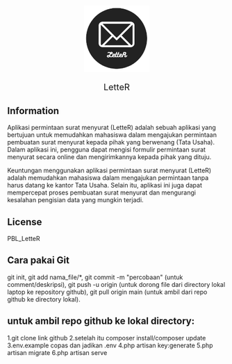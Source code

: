 <p align="center"><img src="https://github.com/akhbarulhadi/pbl_letter/blob/main/public/img/LetteR2.png" width="150" alt="Laravel Logo"></a></p>

<p style="font-size: 20px;" align="center">
LetteR
</p>

## Information

Aplikasi permintaan surat menyurat (LetteR) adalah sebuah aplikasi yang bertujuan untuk memudahkan mahasiswa dalam mengajukan permintaan pembuatan surat menyurat kepada pihak yang berwenang (Tata Usaha). Dalam aplikasi ini, pengguna dapat mengisi formulir permintaan surat menyurat secara online dan mengirimkannya kepada pihak yang dituju.

Keuntungan menggunakan aplikasi permintaan surat menyurat (LetteR) adalah memudahkan mahasiswa dalam mengajukan permintaan tanpa harus datang ke kantor Tata Usaha. Selain itu, aplikasi ini juga dapat mempercepat proses pembuatan surat menyurat dan mengurangi kesalahan pengisian data yang mungkin terjadi.


## License

PBL_LetteR

## Cara pakai Git

git init,
git add nama_file/*,
git commit -m "percobaan" (untuk comment/deskripsi),
git push -u origin (untuk dorong file dari directory lokal laptop ke repository github),
git pull origin main (untuk ambil dari repo github ke directory lokal).

## untuk ambil repo github ke lokal directory:

1.git clone link github
2.setelah itu composer install/composer update
3.env.example copas dan jadikan .env
4.php artisan key:generate
5.php artisan migrate
6.php artisan serve